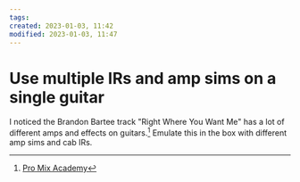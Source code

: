 ```yaml
---
tags: 
created: 2023-01-03, 11:42
modified: 2023-01-03, 11:47
---
```


# Use multiple IRs and amp sims on a single guitar
I noticed the Brandon Bartee track "Right Where You Want Me" has a lot of different amps and effects on guitars.[^1] Emulate this in the box with different amp sims and cab IRs.

[^1]: [Pro Mix Academy](https://dashboard.promixacademy.com/products/mixing-modern-rock-with-marc-daniel-nelson/categories/2150239211/posts/2157461913)